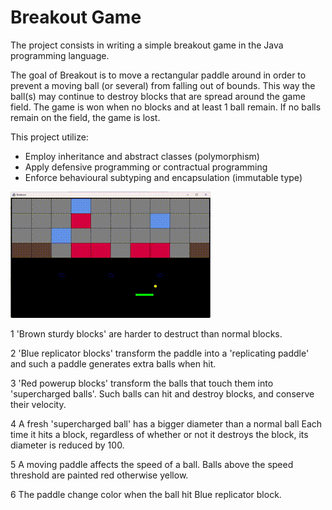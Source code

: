 # Breakout Game

The project consists in writing a simple breakout game in the Java programming language.

The goal of Breakout is to move a rectangular paddle around in order to prevent a moving ball (or several) from falling out of bounds. 
This way the ball(s) may continue to destroy blocks that are spread around the game field. 
The game is won when no blocks and at least 1 ball remain. If no balls remain on the field, the game is lost.

This project utilize:
* Employ inheritance and abstract classes (polymorphism)
* Apply defensive programming or contractual programming
* Enforce behavioural subtyping and encapsulation (immutable type)

![alt text](video_demo.gif)

1 'Brown sturdy blocks' are harder to destruct than normal blocks.

2 'Blue replicator blocks' transform the paddle into a 'replicating paddle' and such a paddle generates extra balls when hit.

3 'Red powerup blocks' transform the balls that touch them into 'supercharged balls'. Such balls can hit and destroy blocks, and conserve their velocity.

4 A fresh 'supercharged ball' has a bigger diameter than a normal ball
  Each time it hits a block, regardless of whether or not it destroys the block, its diameter is reduced by 100.

5 A moving paddle affects the speed of a ball. Balls above the speed threshold are painted red otherwise yellow.

6 The paddle change color when the  ball hit Blue replicator block.

